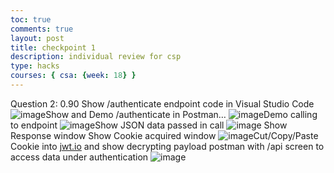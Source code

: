 ```yaml
---
toc: true
comments: true
layout: post
title: checkpoint 1
description: individual review for csp
type: hacks
courses: { csa: {week: 18} }
---
```


Question 2: 0.90
Show /authenticate endpoint code in Visual Studio Code
![image](https://github.com/abby-albert/s2/assets/142523000/07ff962c-a4f4-4448-8505-bd41d7661f32)Show and Demo /authenticate in Postman…
![image](https://github.com/abby-albert/s2/assets/142523000/3ef7f9e2-217c-43b6-aa0e-2869db4e27ca)Demo calling to endpoint
![image](https://github.com/abby-albert/s2/assets/142523000/c4ffe5aa-35fc-492b-a8c8-577ada5d767c)Show JSON data passed in call
![image](https://github.com/abby-albert/s2/assets/142523000/115acc27-4ba2-4b86-a4ef-acd652b73af9)
Show Response window
Show Cookie acquired window
![image](https://github.com/abby-albert/s2/assets/142523000/1e2ee8a0-3137-48a5-b396-48c5ae5104ee)Cut/Copy/Paste Cookie into [jwt.io](http://jwt.io/) and show decrypting payload
postman with /api screen to access data under authentication
![image](https://github.com/abby-albert/s2/assets/142523000/de29b54e-67fc-42db-8fb1-d5c927db8463)

